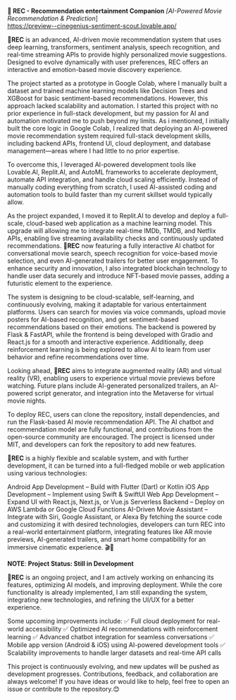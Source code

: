 **🔴 REC - Recommendation entertainment Companion** 
*[AI-Powered Movie Recommendation & Prediction*]   
https://preview--cinegenius-sentiment-scout.lovable.app/


**🔴REC** is an advanced, AI-driven movie recommendation system that uses deep learning, transformers, sentiment analysis, speech recognition, and real-time streaming APIs to provide highly personalized movie suggestions. Designed to evolve dynamically with user preferences, REC offers an interactive and emotion-based movie discovery experience.

The project started as a prototype in Google Colab, where I manually built a dataset and trained machine learning models like Decision Trees and XGBoost for basic sentiment-based recommendations. However, this approach lacked scalability and automation. I started this project with no prior experience in full-stack development, but my passion for AI and automation motivated me to push beyond my limits. As i mentioned, I initially built the core logic in Google Colab, I realized that deploying an AI-powered movie recommendation system required full-stack development skills, including backend APIs, frontend UI, cloud deployment, and database management—areas where I had little to no prior expertise.

To overcome this, I leveraged AI-powered development tools like Lovable.AI, Replit.AI, and AutoML frameworks to accelerate deployment, automate API integration, and handle cloud scaling efficiently. Instead of manually coding everything from scratch, I used AI-assisted coding and automation tools to build faster than my current skillset would typically allow.

As the project expanded, I moved it to Replit.AI to develop and deploy a full-scale, cloud-based web application as a machine learning model. This upgrade will allowing me to integrate real-time IMDb, TMDB, and Netflix APIs, enabling live streaming availability checks and continuously updated recommendations. **🔴REC** now featuring a fully interactive AI chatbot for conversational movie search, speech recognition for voice-based movie selection, and even AI-generated trailers for better user engagement. To enhance security and innovation, I also integrated blockchain technology to handle user data securely and introduce NFT-based movie passes, adding a futuristic element to the experience.

The system is designing to be cloud-scalable, self-learning, and continuously evolving, making it adaptable for various entertainment platforms. Users can search for movies via voice commands, upload movie posters for AI-based recognition, and get sentiment-based recommendations based on their emotions. The backend is powered by Flask & FastAPI, while the frontend is being developed with Gradio and React.js for a smooth and interactive experience. Additionally, deep reinforcement learning is being explored to allow AI to learn from user behavior and refine recommendations over time.

Looking ahead, **🔴REC** aims to integrate augmented reality (AR) and virtual reality (VR), enabling users to experience virtual movie previews before watching. Future plans include AI-generated personalized trailers, an AI-powered script generator, and integration into the Metaverse for virtual movie nights.

To deploy REC, users can clone the repository, install dependencies, and run the Flask-based AI movie recommendation API. The AI chatbot and recommendation model are fully functional, and contributions from the open-source community are encouraged. The project is licensed under MIT, and developers can fork the repository to add new features.

**🔴REC** is a highly flexible and scalable system, and with further development, it can be turned into a full-fledged mobile or web application using various technologies:

Android App Development – Build with Flutter (Dart) or Kotlin
iOS App Development – Implement using Swift & SwiftUI
Web App Development – Expand UI with React.js, Next.js, or Vue.js
Serverless Backend – Deploy on AWS Lambda or Google Cloud Functions
AI-Driven Movie Assistant – Integrate with Siri, Google Assistant, or Alexa
By fetching the source code and customizing it with desired technologies, developers can turn REC into a real-world entertainment platform, integrating features like AR movie previews, AI-generated trailers, and smart home compatibility for an immersive cinematic experience. 🎬🚀

**NOTE**: 
**Project Status: Still in Development**

**🔴REC** is an ongoing project, and I am actively working on enhancing its features, optimizing AI models, and improving deployment. While the core functionality is already implemented, I am still expanding the system, integrating new technologies, and refining the UI/UX for a better experience.

Some upcoming improvements include:
✅ Full cloud deployment for real-world accessibility
✅ Optimized AI recommendations with reinforcement learning
✅ Advanced chatbot integration for seamless conversations
✅ Mobile app version (Android & iOS) using AI-powered development tools
✅ Scalability improvements to handle larger datasets and real-time API calls

This project is continuously evolving, and new updates will be pushed as development progresses. Contributions, feedback, and collaboration are always welcome! If you have ideas or would like to help, feel free to open an issue or contribute to the repository.😊
